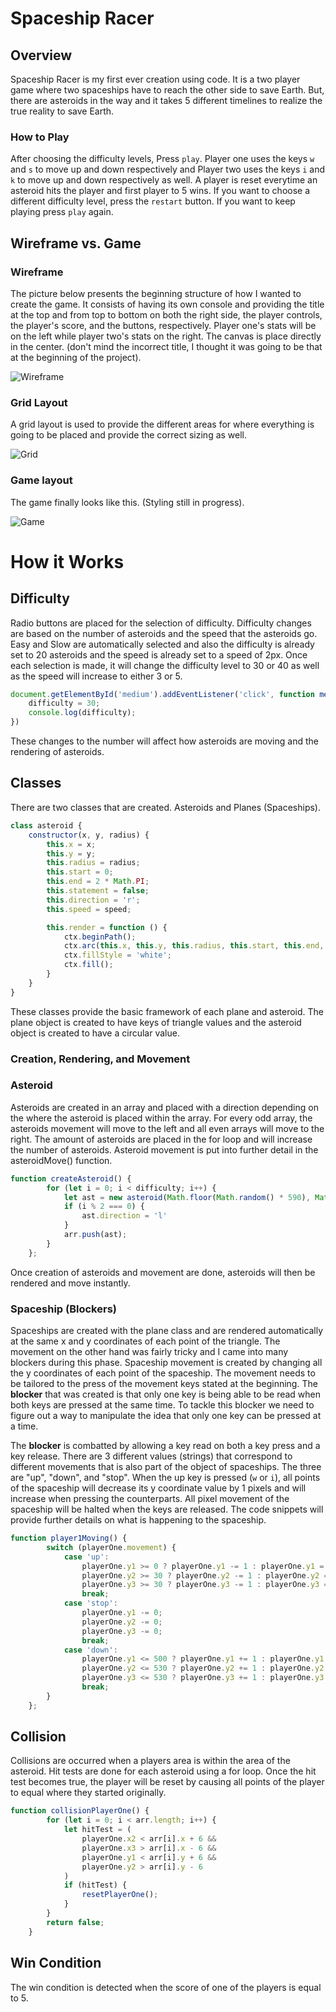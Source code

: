 # Spaceship Racer

## Overview
Spaceship Racer is my first ever creation using code. It is a two player game where two spaceships have to reach the other side to save Earth. But, there are asteroids in the way and it takes 5 different timelines to realize the true reality to save Earth. 

### How to Play
After choosing the difficulty levels, Press `play`. Player one uses the keys `w` and `s` to move up and down respectively and Player two uses the keys `i` and `k` to move up and down respectively as well. A player is reset everytime an asteroid hits the player and first player to 5 wins. If you want to choose a different difficulty level, press the `restart` button. If you want to keep playing press `play` again. 

## Wireframe vs. Game
### Wireframe
The picture below presents the beginning structure of how I wanted to create the game. It consists of having its own console and providing the title at the top and from top to bottom on both the right side, the player controls, the player's score, and the buttons, respectively. Player one's stats will be on the left while player two's stats on the right. The canvas is place directly in the center. (don't mind the incorrect title, I thought it was going to be that at the beginning of the project).

![Wireframe](/wireframe.png)

### Grid Layout
A grid layout is used to provide the different areas for where everything is going to be placed and provide the correct sizing as well. 

![Grid](/grid.png)

### Game layout
The game finally looks like this. (Styling still in progress).

![Game](/game.png)

# How it Works

## Difficulty
Radio buttons are placed for the selection of difficulty. Difficulty changes are based on the number of asteroids and the speed that the asteroids go. Easy and Slow are automatically selected and also the difficulty is already set to 20 asteroids and the speed is already set to a speed of 2px. Once each selection is made, it will change the difficulty level to 30 or 40 as well as the speed will increase to either 3 or 5. 

~~~js
document.getElementById('medium').addEventListener('click', function medium() {
    difficulty = 30;
    console.log(difficulty);
})
~~~

These changes to the number will affect how asteroids are moving and the rendering of asteroids. 

## Classes
There are two classes that are created. Asteroids and Planes (Spaceships). 

~~~js
class asteroid {
    constructor(x, y, radius) {
        this.x = x;
        this.y = y;
        this.radius = radius;
        this.start = 0;
        this.end = 2 * Math.PI;
        this.statement = false;
        this.direction = 'r';
        this.speed = speed;

        this.render = function () {
            ctx.beginPath();
            ctx.arc(this.x, this.y, this.radius, this.start, this.end, this.statement);
            ctx.fillStyle = 'white';
            ctx.fill();
        }
    }
}
~~~

These classes provide the basic framework of each plane and asteroid. The plane object is created to have keys of triangle values and the asteroid object is created to have a circular value. 

### Creation, Rendering, and Movement

### Asteroid

Asteroids are created in an array and placed with a direction depending on the where the asteroid is placed within the array. For every odd array, the asteroids movement will move to the left and all even arrays will move to the right. The amount of asteroids are placed in the for loop and will increase the number of asteroids. Asteroid movement is put into further detail in the asteroidMove() function. 

~~~js
function createAsteroid() {
        for (let i = 0; i < difficulty; i++) {
            let ast = new asteroid(Math.floor(Math.random() * 590), Math.floor(Math.random() * 420) + 30, 3);
            if (i % 2 === 0) {
                ast.direction = 'l'
            }
            arr.push(ast);
        }
    };
~~~

Once creation of asteroids and movement are done, asteroids will then be rendered and move instantly. 


### Spaceship (Blockers)

Spaceships are created with the plane class and are rendered automatically at the same x and y coordinates of each point of the triangle. The movement on the other hand was fairly tricky and I came into many blockers during this phase. Spaceship movement is created by changing all the y coordinates of each point of the spaceship. The movement needs to be tailored to the press of the movement keys stated at the beginning. The **blocker** that was created is that only one key is being able to be read when both keys are pressed at the same time. To tackle this blocker we need to figure out a way to manipulate the idea that only one key can be pressed at a time. 

The **blocker** is combatted by allowing a key read on both a key press and a key release. There are 3 different values (strings) that correspond to different movements that is also part of the object of spaceships. The three are "up", "down", and "stop". When the up key is pressed (`w` or `i`), all points of the spaceship will decrease its y coordinate value by 1 pixels and will increase when pressing the counterparts. All pixel movement of the spaceship will be halted when the keys are released. The code snippets will provide further details on what is happening to the spaceship. 

~~~js
function player1Moving() {
        switch (playerOne.movement) {
            case 'up':
                playerOne.y1 >= 0 ? playerOne.y1 -= 1 : playerOne.y1 = 0;
                playerOne.y2 >= 30 ? playerOne.y2 -= 1 : playerOne.y2 = 30;
                playerOne.y3 >= 30 ? playerOne.y3 -= 1 : playerOne.y3 = 30;
                break;
            case 'stop':
                playerOne.y1 -= 0;
                playerOne.y2 -= 0;
                playerOne.y3 -= 0;
                break;   
            case 'down':
                playerOne.y1 <= 500 ? playerOne.y1 += 1 : playerOne.y1 = 500;
                playerOne.y2 <= 530 ? playerOne.y2 += 1 : playerOne.y2 = 530;
                playerOne.y3 <= 530 ? playerOne.y3 += 1 : playerOne.y3 = 530;
                break;
        } 
    };
~~~

## Collision

Collisions are occurred when a players area is within the area of the asteroid. Hit tests are done for each asteroid using a for loop. Once the hit test becomes true, the player will be reset by causing all points of the player to equal where they started originally. 

~~~js
function collisionPlayerOne() {
        for (let i = 0; i < arr.length; i++) {
            let hitTest = (
                playerOne.x2 < arr[i].x + 6 &&
                playerOne.x3 > arr[i].x - 6 &&
                playerOne.y1 < arr[i].y + 6 &&
                playerOne.y2 > arr[i].y - 6
            )
            if (hitTest) {
                resetPlayerOne();
            }
        } 
        return false;
    }
~~~

## Win Condition
The win condition is detected when the score of one of the players is equal to 5. 
